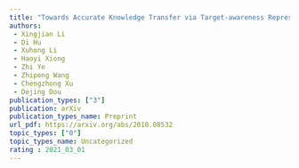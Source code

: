 ```yaml
---  
title: "Towards Accurate Knowledge Transfer via Target-awareness Representation Disentanglement"  
authors:  
 - Xingjian Li  
 - Di Hu
 - Xuhong Li  
 - Haoyi Xiong  
 - Zhi Ye  
 - Zhipeng Wang  
 - Chengzhong Xu  
 - Dejing Dou  
publication_types: ["3"]  
publication: arXiv
publication_types_name: Preprint  
url_pdf: https://arxiv.org/abs/2010.08532  
topic_types: ["0"]
topic_types_name: Uncategorized
rating : 2021_03_01
---  
```

